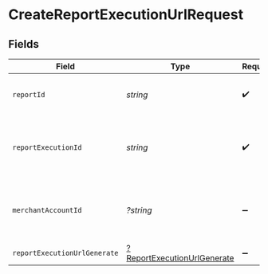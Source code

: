 # CreateReportExecutionUrlRequest


## Fields

| Field                                                          | Type                                                           | Required                                                       | Description                                                    | Example                                                        |
| -------------------------------------------------------------- | -------------------------------------------------------------- | -------------------------------------------------------------- | -------------------------------------------------------------- | -------------------------------------------------------------- |
| `reportId`                                                     | *string*                                                       | :heavy_check_mark:                                             | The ID of the report to retrieve a URL for.                    | 4d4c7123-b794-4fad-b1b9-5ab2606e6bbe                           |
| `reportExecutionId`                                            | *string*                                                       | :heavy_check_mark:                                             | The ID of the execution of a report to retrieve a URL for.     | 003bc416-f32a-420c-8eb2-062a386e1fb0                           |
| `merchantAccountId`                                            | *?string*                                                      | :heavy_minus_sign:                                             | The ID of the merchant account to use for this request.        | default                                                        |
| `reportExecutionUrlGenerate`                                   | [?ReportExecutionUrlGenerate](./ReportExecutionUrlGenerate.md) | :heavy_minus_sign:                                             | N/A                                                            |                                                                |